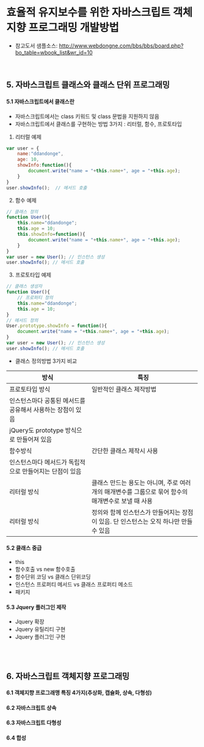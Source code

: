 # 효율적 유지보수를 위한 자바스크립트 객체지향 프로그래밍 개발방법

- 참고도서 샘플소스: http://www.webdongne.com/bbs/bbs/board.php?bo_table=wbook_list&wr_id=10  
<br>

## 5. 자바스크립트 클래스와 클래스 단위 프로그래밍

#### 5.1 자바스크립트에서 클래스란
- 자바스크립트에서는 class 키워드 및 class 문법을 지원하지 않음  
- 자바스크립트에서 클래스를 구현하는 방법 3가지 : 리터럴, 함수, 프로토타입   
1. 리터럴 예제  
``` javascript
var user = {
	name:"ddandonge",
	age: 10,
	showInfo:function(){
		document.write("name = "+this.name+", age = "+this.age);
	}
}    
user.showInfo();  // 메서드 호출
```
2. 함수 예제  
``` javascript
// 클래스 정의
function User(){
	this.name="ddandonge";
	this.age = 10;
	this.showInfo=function(){
		document.write("name = "+this.name+", age = "+this.age);
	}
}		
var user = new User(); // 인스턴스 생성		
user.showInfo(); // 메서드 호출
```
3. 프로토타입 예제  
``` javascript
// 클래스 생성자
function User(){
	// 프로퍼티 정의
	this.name="ddandonge";
	this.age = 10;
}
// 메서드 정의
User.prototype.showInfo = function(){
	document.write("name = "+this.name+", age = "+this.age);
}		
var user = new User(); // 인스턴스 생성		
user.showInfo(); // 메서드 호출 
```

- 클래스 정의방법 3가지 비교  

 방식 | 특징
 --- | ---
프로토타입 방식 | 일반적인 클래스 제작방법
 | 인스턴스마다 공통된 메서드를 공유해서 사용하는 장점이 있음
 | jQuery도 prototype 방식으로 만들어져 있음
함수방식 | 간단한 클래스 제작시 사용
 | 인스턴스마다 메서드가 독립적으로 만들어지는 단점이 있음
리터럴 방식 | 클래스 만드는 용도는 아니며, 주로 여러 개의 매개변수를 그룹으로 묶어 함수의 매개변수로 보낼 때 사용
리터럴 방식 | 정의와 함께 인스턴스가 만들어지는 장점이 있음. 단 인스턴스는 오직 하나만 만들수 있음




#### 5.2 클래스 중급
- this  
- 함수호출 vs new 함수호출  
- 함수단위 코딩 vs 클래스 단위코딩  
- 인스턴스 프로퍼티 메서드 vs 클래스 프로퍼티 메소드  
- 패키지  

#### 5.3 Jquery 플러그인 제작
- Jquery 확장   
- Jquery 유틸리티 구현  
- Jquery 플러그인 구현  

<br>
<br>

## 6. 자바스크립트 객체지향 프로그래밍   

#### 6.1 객체지향 프로그래맹 특징 4가지(추상화, 캡슐화, 상속, 다형성)  

#### 6.2 자바스크립트 상속

#### 6.3 자바스크립트 다형성  

#### 6.4 합성  

<br>
